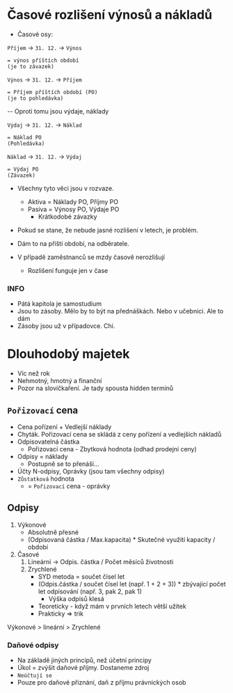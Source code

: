 # Časové rozlišení výnosů a nákladů
- Časové osy:

`Příjem` -> `31. 12.` -> `Výnos`

    = výnos příštích období
    (je to závazek)

`Výnos` -> `31. 12.` -> `Příjem`

    = Příjem příštích období (PO)
    (je to pohledávka)

-- Oproti tomu jsou výdaje, náklady

`Výdaj` -> `31. 12.` -> `Náklad`

    = Náklad PO
    (Pohledávka)

`Náklad` -> `31. 12.` -> `Výdaj`

    = Výdaj PO
    (Závazek)

- Všechny tyto věci jsou v rozvaze. 
  - Aktiva = Náklady PO, Příjmy PO
  - Pasiva = Výnosy PO, Výdaje PO
    - Krátkodobé závazky

- Pokud se stane, že nebude jasné rozlišení v letech, je problém.
- Dám to na příští období, na odběratele.
- V případě zaměstnanců se mzdy časově nerozlišují
  - Rozlišení funguje jen v čase

### INFO
- Pátá kapitola je samostudium
- Jsou to zásoby. Mělo by to být na přednáškách. Nebo v učebnici. Ale to dám
- Zásoby jsou už v případovce. Chi.



# Dlouhodobý majetek
- Víc než rok
- Nehmotný, hmotný a finanční
- Pozor na slovíčkaření. Je tady spousta hidden termínů

## `Pořizovací` cena
- Cena pořízení + Vedlejší náklady
- Chyták. Pořizovací cena se skládá z ceny pořízení a vedlejších nákladů
- Odpisovatelná částka
  - Pořizovací cena - Zbytková hodnota (odhad prodejní ceny)
- Odpisy = náklady
  - Postupně se to přenáší...
- Účty N-odpisy, Oprávky (jsou tam všechny odpisy)
- `Zůstatková` hodnota
  - = `Pořizovací` cena - oprávky
  
## Odpisy
1. Výkonové
   - Absolutně přesné
   - (Odpisovaná částka / Max.kapacita) * Skutečné využití kapacity / období
2.  Časové
    1.  Lineární -> Odpis. částka / Počet měsíců životnosti
    2.  Zrychlené
        -  SYD metoda = součet čísel let
        -  (Odpis.částka / součet čísel let (např. 1 + 2 + 3)) * zbývající počet let odpisování (např. 3, pak 2, pak 1)
           -  Výška odpisů klesá
        -  Teoreticky - když mám v prvních letech větší užitek
        -  Prakticky => trik

Výkonové > lineární > Zrychlené

### Daňové odpisy
- Na základě jiných principů, než účetní principy
- Úkol = zvýšit daňové příjmy. Dostaneme zdroj
- `Neúčtují se`
- Pouze pro daňové přiznání, daň z příjmu právnických osob





